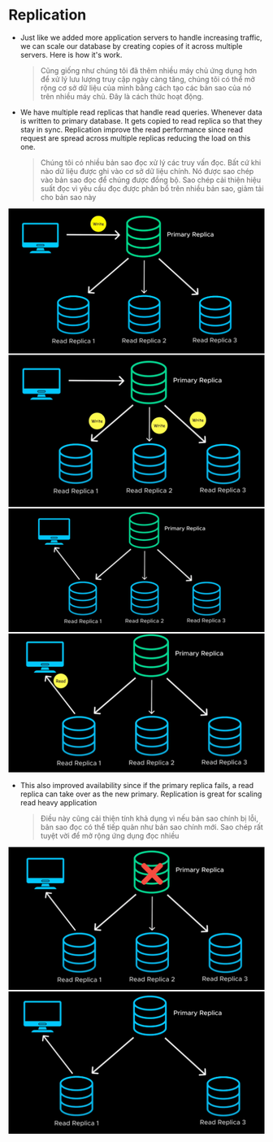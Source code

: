 # Replication

- Just like we added more application servers to handle increasing traffic, we can scale our database by creating copies of it across multiple servers. Here is how it's work.

  > Cũng giống như chúng tôi đã thêm nhiều máy chủ ứng dụng hơn để xử lý lưu lượng truy cập ngày càng tăng, chúng tôi có thể mở rộng cơ sở dữ liệu của mình bằng cách tạo các bản sao của nó trên nhiều máy chủ. Đây là cách thức hoạt động.

- We have multiple read replicas that handle read queries. Whenever data is written to primary database. It gets copied to read replica so that they stay in sync. Replication improve the read performance since read request are spread across multiple replicas reducing the load on this one.

  > Chúng tôi có nhiều bản sao đọc xử lý các truy vấn đọc. Bất cứ khi nào dữ liệu được ghi vào cơ sở dữ liệu chính. Nó được sao chép vào bản sao đọc để chúng được đồng bộ. Sao chép cải thiện hiệu suất đọc vì yêu cầu đọc được phân bổ trên nhiều bản sao, giảm tải cho bản sao này

![Images Demo](./images/replication/2.webp)
![Images Demo](./images/replication/3.webp)
![Images Demo](./images/replication/1.webp)
![Images Demo](./images/replication/4.webp)

- This also improved availability since if the primary replica fails, a read replica can take over as the new primary. Replication is great for scaling read heavy application
  > Điều này cũng cải thiện tính khả dụng vì nếu bản sao chính bị lỗi, bản sao đọc có thể tiếp quản như bản sao chính mới. Sao chép rất tuyệt vời để mở rộng ứng dụng đọc nhiều

![Images Demo](./images/replication/5.webp)
![Images Demo](./images/replication/6.webp)
